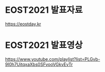# EOST2021 발표자료
https://eostday.kr

# EOST2021 발표영상
https://www.youtube.com/playlist?list=PLGvb-9I0h7UitqxaXbs0SFvooVGkvEvTr
